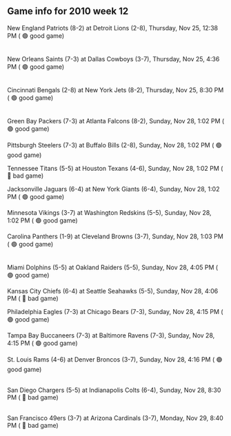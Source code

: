 ## Game info for 2010 week 12
New England Patriots (8-2) at Detroit Lions (2-8), Thursday, Nov 25, 12:38 PM (	:green_circle: good game)

<br/>New Orleans Saints (7-3) at Dallas Cowboys (3-7), Thursday, Nov 25, 4:36 PM (	:green_circle: good game)

<br/>Cincinnati Bengals (2-8) at New York Jets (8-2), Thursday, Nov 25, 8:30 PM (	:green_circle: good game)

<br/>Green Bay Packers (7-3) at Atlanta Falcons (8-2), Sunday, Nov 28, 1:02 PM (	:green_circle: good game)

Pittsburgh Steelers (7-3) at Buffalo Bills (2-8), Sunday, Nov 28, 1:02 PM (	:green_circle: good game)

Tennessee Titans (5-5) at Houston Texans (4-6), Sunday, Nov 28, 1:02 PM (	:red_circle: bad game)

Jacksonville Jaguars (6-4) at New York Giants (6-4), Sunday, Nov 28, 1:02 PM (	:green_circle: good game)

Minnesota Vikings (3-7) at Washington Redskins (5-5), Sunday, Nov 28, 1:02 PM (	:green_circle: good game)

Carolina Panthers (1-9) at Cleveland Browns (3-7), Sunday, Nov 28, 1:03 PM (	:green_circle: good game)

<br/>Miami Dolphins (5-5) at Oakland Raiders (5-5), Sunday, Nov 28, 4:05 PM (	:green_circle: good game)

Kansas City Chiefs (6-4) at Seattle Seahawks (5-5), Sunday, Nov 28, 4:06 PM (	:red_circle: bad game)

Philadelphia Eagles (7-3) at Chicago Bears (7-3), Sunday, Nov 28, 4:15 PM (	:green_circle: good game)

Tampa Bay Buccaneers (7-3) at Baltimore Ravens (7-3), Sunday, Nov 28, 4:15 PM (	:green_circle: good game)

St. Louis Rams (4-6) at Denver Broncos (3-7), Sunday, Nov 28, 4:16 PM (	:green_circle: good game)

<br/>San Diego Chargers (5-5) at Indianapolis Colts (6-4), Sunday, Nov 28, 8:30 PM (	:red_circle: bad game)

<br/>San Francisco 49ers (3-7) at Arizona Cardinals (3-7), Monday, Nov 29, 8:40 PM (	:red_circle: bad game)

